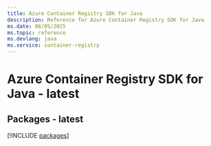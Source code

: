 ```yaml
---
title: Azure Container Registry SDK for Java
description: Reference for Azure Container Registry SDK for Java
ms.date: 08/05/2025
ms.topic: reference
ms.devlang: java
ms.service: container-registry
---
```

# Azure Container Registry SDK for Java - latest
## Packages - latest
[!INCLUDE [packages](container-registry-index.md)]